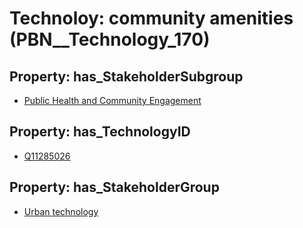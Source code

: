 # Technoloy: __community amenities__ (PBN__Technology_170)

## Property: has_StakeholderSubgroup

* [Public Health and Community Engagement](PBN__TechSubgroup_57)

## Property: has_TechnologyID

* [Q11285026](Q11285026)

## Property: has_StakeholderGroup

* [Urban technology](PBN__TechGroup_14)

